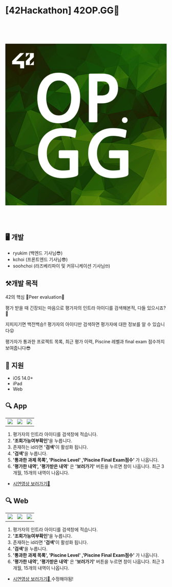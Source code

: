 # [42Hackathon] 42OP.GG👀

<p align="center">
	<br/>
	<br/>
	<br/>
	<br/>
	<img src="https://github.com/ChoiKanghun/images/blob/master/opgg_cover.png" alt="42opgg_app_icon" />
	<br/>
	<br/>
	<br/>
	<br/>
</p>


## 🖥 개발

* ryukim (백엔드 기사님😎)
* kchoi (프론트엔드 기사님😎)
* soohchoi (라즈베리파이 및 커뮤니케이션 기사님🤓)

## ⚒개발 목적

42의 핵심 🙌Peer evaluation🙌

평가 받을 때 긴장되는 마음으로 평가자의 인트라 아이디를 검색해본적, 다들 있으시죠?👀

지피지기면 백전백승‼️ 평가자의 아이디만 검색하면 평가자에 대한 정보를 알 수 있습니다&#128562; 

평가자가 통과한 프로젝트 목록, 최근 평가 이력, Piscine 레벨과 final exam 점수까지 보여줍니다😎

## 📱 지원

* iOS 14.0+
* iPad
* Web

## 🔍 App

<table>
	<tr>
		<td>
			<img src="https://user-images.githubusercontent.com/41955126/102572694-19adfa80-4130-11eb-9a5a-8cd030e29b26.png" />
		</td>
		<td>
			<img src="https://user-images.githubusercontent.com/41955126/102572784-4e21b680-4130-11eb-9f31-0fa45645ffbd.png"/>
		</td>
		<td>
			<img src="https://user-images.githubusercontent.com/41955126/102572794-52e66a80-4130-11eb-98f4-dceffe311a8f.png"/>
		</td>
	</tr>
</table>


1. 평가자의 인트라 아이디를 검색창에 적습니다.
2. <strong>'조회가능여부확인'</strong>을 누릅니다.
3. 존재하는 id라면 <strong>'검색'</strong>이 활성화 됩니다.
4. <strong>'검색'</strong>을 누릅니다.
5. <strong>'통과한 과제 목록', 'Piscine Level' ,'Piscine Final Exam점수' </strong>가 나옵니다.
6. <strong>'평가한 내역', '평가받은 내역'</strong> 은 <strong>'보러가기'</strong> 버튼을 누르면 창이 나옵니다. 최근 3개월, 15개의 내역이 나옵니다.

* <a href="https://www.youtube.com/watch?v=FNPcAha1kwk"> 시연영상 보러가기🎥 </a>

## 🔍 Web

<table>
	<tr>
		<td>
			<img src="https://user-images.githubusercontent.com/41955126/102572694-19adfa80-4130-11eb-9a5a-8cd030e29b26.png" />
		</td>
		<td>
			<img src="https://user-images.githubusercontent.com/41955126/102572784-4e21b680-4130-11eb-9f31-0fa45645ffbd.png"/>
		</td>
		<td>
			<img src="https://user-images.githubusercontent.com/41955126/102572794-52e66a80-4130-11eb-98f4-dceffe311a8f.png"/>
		</td>
	</tr>
</table>


1. 평가자의 인트라 아이디를 검색창에 적습니다.
2. <strong>'조회가능여부확인'</strong>을 누릅니다.
3. 존재하는 id라면 <strong>'검색'</strong>이 활성화 됩니다.
4. <strong>'검색'</strong>을 누릅니다.
5. <strong>'통과한 과제 목록', 'Piscine Level' ,'Piscine Final Exam점수' </strong>가 나옵니다.
6. <strong>'평가한 내역', '평가받은 내역'</strong> 은 <strong>'보러가기'</strong> 버튼을 누르면 창이 나옵니다. 최근 3개월, 15개의 내역이 나옵니다.

* <a href="#"> 시연영상 보러가기🎥 </a>수정해야됨!
